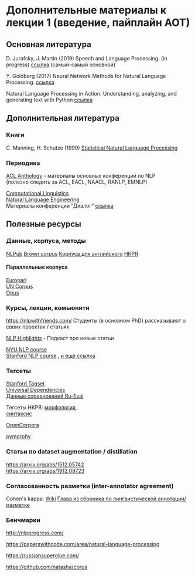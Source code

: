 # Дополнительные материалы к лекции 1 (введение, пайплайн АОТ) 
 
## Основная литература 
D. Jurafsky, J. Martin (2019) Speech and Language Processing. (in progress) [ссылка](https://web.stanford.edu/~jurafsky/slp3/)  (самый-самый основной)

Y. Goldberg (2017) Neural Network Methods  for Natural Language Processing. [ссылка](https://yadi.sk/i/Kb3O5yny2lNFzA)

Natural Language Processing in Action: Understanding, analyzing, and generating text with Python [ссылка](https://yadi.sk/i/nUvXKqfYevnwgA) 
 
## Дополнительная литература 
### Книги 
C. Manning, H. Schutze (1999) [Statistical Natural Language Processing](https://nlp.stanford.edu/fsnlp/)  
### Периодика 
[ACL Anthology](http://www.aclweb.org/anthology/) - материалы основных конференций по NLP  
(полезно следить за ACL, EACL, NAACL, RANLP, EMNLP)

[Computational Linguistics](https://www.mitpressjournals.org/loi/coli)  
[Natural Language Engineering](https://www.cambridge.org/core/journals/natural-language-engineering)  
Материалы конференции “Диалог” [ссылка](http://www.dialog-21.ru/digests)  

## Полезные ресурсы 
### Данные, корпуса, методы 
[NLPub](https://nlpub.ru/Заглавная_страница)
[Brown corpus](http://icame.uib.no/brown/bcm.html) 
[Корпуса для английского](https://aclweb.org/aclwiki/Corpora_for_English) 
[НКРЯ](https://ruscorpora.ru/new/) 
#### Параллельные корпуса 
[Europarl](https://www.statmt.org/europarl/)  
[UN Corpus](https://conferences.unite.un.org/UNCorpus/)  
[Opus](http://opus.nlpl.eu/) 

### Курсы, лекции, комьюнити 
https://nlpwithfriends.com/ Студенты (в основном PhD) рассказывают о своих проектах / статьях
 
[NLP Highlights](https://soundcloud.com/nlp-highlights) - Подкаст про новые статьи

[NYU NLP course](http://www.cs.nyu.edu/courses/spring12/CSCI-GA.2590-001/)  
[Stanford NLP course](https://www.youtube.com/playlist?list=PLoROMvodv4rOhcuXMZkNm7j3fVwBBY42z) 
, [и ещё ссылка](https://online.stanford.edu/artificial-intelligence/free-content?category=All&course=6097)
 
### Тегсеты
[Stanford Tagset](https://nlp.stanford.edu/software/stanford-dependencies.html#About)  
[Universal Dependencies](https://universaldependencies.org/)  
[Данные соревнований Ru-Eval](https://ru-eval.github.io/resources.html)  

Тегсеты НКРЯ: [морфология](https://ruscorpora.ru/new/corpora-morph.html),  
[синтаксис](https://ruscorpora.ru/new/instruction-syntax.html)
  
[OpenCorpora](http://opencorpora.org/dict.php?act=gram)

[pymorphy](https://pymorphy2.readthedocs.io/en/latest/user/grammemes.html)  

### Статьи по dataset augmentation / distillation
https://arxiv.org/abs/1512.05742  
https://arxiv.org/abs/1912.09723 

### Согласованность разметки (inter-annotator agreement)
Cohen's kappa: [Wiki](https://en.wikipedia.org/wiki/Cohen%27s_kappa)
[Глава из сборника по лингвистической аннотации/разметке](https://link.springer.com/chapter/10.1007/978-94-024-0881-2_1) 

### Бенчмарки 
http://nlpprogress.com/
  
https://paperswithcode.com/area/natural-language-processing 

https://russiansuperglue.com/ 

https://github.com/natasha/corus 
